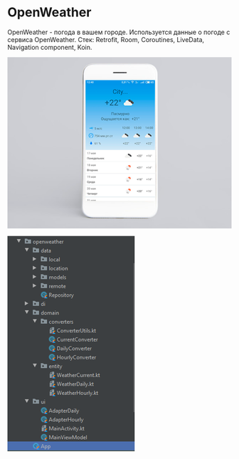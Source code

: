 # OpenWeather
OpenWeather - погода в вашем городе. Используется данные о погоде с сервиса OpenWeather.
Стек: Retrofit, Room, Coroutines, LiveData, Navigation component, Koin.

![Screenshot](https://github.com/IgS279/Screenshots/blob/master/OpenWeatherMain.png)

![ProjectStructure](https://github.com/IgS279/Screenshots/blob/master/OpenWeatherStruct.PNG)

